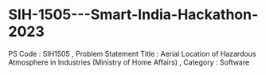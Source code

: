 # SIH-1505---Smart-India-Hackathon-2023
PS Code : SIH1505 , Problem Statement Title : Aerial Location of Hazardous Atmosphere in Industries (Ministry of Home Affairs) , Category : Software 
